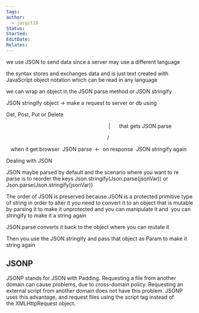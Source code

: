 ```yaml
---
tags: 
author:
  - jacgit18
Status: 
Started: 
EditDate: 
Relates:
---
```


we use JSON to send data since a server may use a different language 

the syntax stores and exchanges data and is just text created with JavaScript object notation which can be read in any language 

we can wrap an object in the JSON parse method or JSON stringify  

JSON stringify object -> make a request to server or db using  

Get, Post, Put or Delete 

                                                                      |      that gets JSON parse       

                                                                     \/ 

   when it get browser  JSON parse  <-  on response  JSON stringify again  

Dealing with JSON 

JSON maybe parsed by default and the scenario where you want to re parse is to reorder the keys Json.stringify(Json.parse(jsonVar)) or Json.parse(Json.stringify(jsonVar)) 

The order of JSON is preserved because JSON is a protected primitive type of string in order to alter it you need to convert it to an object that is mutable by parsing it to make it unprotected and you can manipulate it and  you can stringify to make it a string again 

JSON.parse converts it back to the object where you can mutate it 

Then you use the JSON.stringify and pass that object as Param to make it string again



## JSONP
JSONP stands for JSON with Padding. Requesting a file from another domain can cause problems, due to cross-domain policy. Requesting an external script from another domain does not have this problem. JSONP uses this advantage, and request files using the script tag instead of the XMLHttpRequest object.